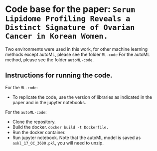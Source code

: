 # Code base for the paper: `Serum Lipidome Profiling Reveals a Distinct Signature of Ovarian Cancer in Korean Women.`

Two environments were used in this work, for other machine learning methods except autoML, please see the folder `ML-code`
For the autoML method, please see the folder `autoML-code`.

## Instructions for running the code.

For the `ML-code`:<br>
- To replicate the code, use the version of libraries as indicated in the paper and in the jupyter notebooks. 

For the `autoML-code`: 
- Clone the repository. <br>
- Build the docker. 
`docker build -t Dockerfile.`
- Run the docker container. 
- Run jupyter notebook. 
Note that the autoML model is saved as `askl_17_OC_3600.pkl`, you will need to unzip. 
